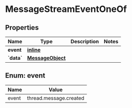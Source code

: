
# MessageStreamEventOneOf

## Properties
| Name | Type | Description | Notes |
| ------------ | ------------- | ------------- | ------------- |
| **event** | [**inline**](#Event) |  |  |
| **&#x60;data&#x60;** | [**MessageObject**](MessageObject.md) |  |  |


<a id="Event"></a>
## Enum: event
| Name | Value |
| ---- | ----- |
| event | thread.message.created |



